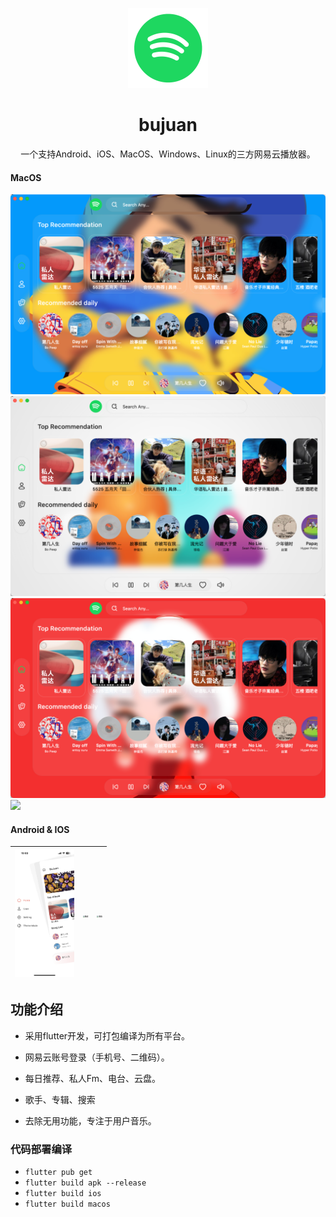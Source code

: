 <p align="center">
<img src="macos/Runner/Assets.xcassets/AppIcon.appiconset/app_icon_256.png" alt="app_icon_256" style="zoom: 50%;"/>
</p>
<h1 align="center">bujuan</h1>
<p align="center">一个支持Android、iOS、MacOS、Windows、Linux的三方网易云播放器。</p>

#### MacOS 

![](gif/desktop1.png)
![](gif/desktop2.png)
![](gif/desktop3.png)
![](gif/home.gif)



#### Android & IOS

| <img src="gif/phone1.jpg" alt="956" style="zoom:20%;" /> | <img src="gif/phone2.jpg" alt="954" style="zoom:20%;" /> | <img src="gif/phone3.jpg" alt="955" style="zoom:20%;" /> |
|----------------------------------------------------------|----------------------------------------------------------|----------------------------------------------------------|







## 功能介绍
- 采用flutter开发，可打包编译为所有平台。

- 网易云账号登录（手机号、二维码）。

- 每日推荐、私人Fm、电台、云盘。

- 歌手、专辑、搜索

- 去除无用功能，专注于用户音乐。





### 代码部署编译
- `flutter pub get`
- `flutter build apk --release`
- `flutter build ios`
- `flutter build macos`
